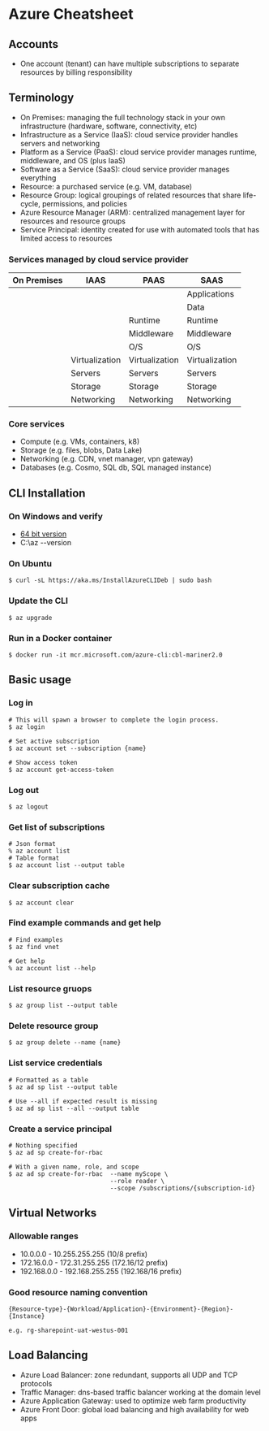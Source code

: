# Azure Cheatsheet

## Accounts

- One account (tenant) can have multiple subscriptions to separate resources by billing responsibility

## Terminology

- On Premises: managing the full technology stack in your own infrastructure (hardware, software, connectivity, etc)
- Infrastructure as a Service (IaaS): cloud service provider handles servers and networking
- Platform as a Service (PaaS): cloud service provider manages runtime, middleware, and OS (plus IaaS)
- Software as a Service (SaaS): cloud service provider manages everything
- Resource: a purchased service (e.g. VM, database)
- Resource Group: logical groupings of related resources that share life-cycle, permissions, and policies
- Azure Resource Manager (ARM): centralized management layer for resources and resource groups
- Service Principal: identity created for use with automated tools that has limited access to resources

### Services managed by cloud service provider

|On Premises|IAAS|PAAS|SAAS|
|-----------|----|----|----|
||||Applications|
||||Data|
|||Runtime|Runtime|
|||Middleware|Middleware|
|||O/S|O/S|
||Virtualization|Virtualization|Virtualization|
||Servers|Servers|Servers|
||Storage|Storage|Storage|
||Networking|Networking|Networking|

### Core services

- Compute (e.g. VMs, containers, k8)
- Storage (e.g. files, blobs, Data Lake)
- Networking (e.g. CDN, vnet manager, vpn gateway)
- Databases (e.g. Cosmo, SQL db, SQL managed instance)

## CLI Installation

### On Windows and verify

- [64 bit version](https://aka.ms/installazurecliwindowsx64)
- C:\az --version

### On Ubuntu
`$ curl -sL https://aka.ms/InstallAzureCLIDeb | sudo bash`

### Update the CLI
`$ az upgrade`

### Run in a Docker container
`$ docker run -it mcr.microsoft.com/azure-cli:cbl-mariner2.0`

## Basic usage

### Log in
~~~
# This will spawn a browser to complete the login process.
$ az login

# Set active subscription
$ az account set --subscription {name}

# Show access token
$ az account get-access-token
~~~

### Log out
`$ az logout`

### Get list of subscriptions
~~~
# Json format
% az account list
# Table format
$ az account list --output table
~~~

### Clear subscription cache
`$ az account clear`

### Find example commands and get help
~~~
# Find examples
$ az find vnet

# Get help
% az account list --help
~~~

### List resource gruops
`$ az group list --output table`

### Delete resource group
`$ az group delete --name {name}`

### List service credentials
~~~
# Formatted as a table
$ az ad sp list --output table

# Use --all if expected result is missing
$ az ad sp list --all --output table
~~~

### Create a service principal
~~~
# Nothing specified
$ az ad sp create-for-rbac

# With a given name, role, and scope
$ az ad sp create-for-rbac  --name myScope \
                            --role reader \
                            --scope /subscriptions/{subscription-id}
~~~

## Virtual Networks

### Allowable ranges

- 10.0.0.0 - 10.255.255.255 (10/8 prefix)
- 172.16.0.0 - 172.31.255.255 (172.16/12 prefix)
- 192.168.0.0 - 192.168.255.255 (192.168/16 prefix)

### Good resource naming convention

~~~
{Resource-type}-{Workload/Application}-{Environment}-{Region}-{Instance}

e.g. rg-sharepoint-uat-westus-001
~~~

## Load Balancing

- Azure Load Balancer: zone redundant, supports all UDP and TCP protocols
- Traffic Manager: dns-based traffic balancer working at the domain level
- Azure Application Gateway: used to optimize web farm productivity
- Azure Front Door: global load balancing and high availability for web apps
